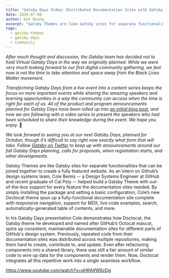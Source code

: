 ```yaml
---
title: "Gatsby Days Video: Distributed Documentation Sites with Gatsby Themes"
date: 2020-07-09
author: Kat Huang
excerpt: "Gatsby Themes are like Gatsby sites for separate functionalities that can be joined together to create a fully featured website. As an intern on GitHub’s design systems team, Cole Bemis helped build a Gatsby theme with out-of-the-box support for all the features that GitHub's documentation sites needed."
tags:
  - gatsby-themes
  - gatsby-days
  - community
---
```


_After much thought and discussion, the Gatsby team has decided not to hold Virtual Gatsby Days in the way we originally planned. While we were very much looking forward to our first digital community gathering, we feel now is not the time to take attention and space away from the Black Lives Matter movement._

_Transforming Gatsby Days from a live event into a content series keeps the focus on more important events while sharing the amazing speakers and learning opportunities in a way the community can access when the time is right for each of us. All of the product and program announcements planned for Gatsby Days have been rolled up into [an initial blog post](/blog/2020-06-23-Reconfiguring-Gatsby-Days/), and now we are following with a video series to present the speakers who had been scheduled to share their knowledge during the event. We hope you enjoy._ 💜

_We look forward to seeing you at our next Gatsby Days, planned for October, though it’s difficult to say right now exactly what form that will take. Follow [Gatsby on Twitter](https://twitter.com/gatsbyjs) to keep up with announcements around our fall Gatsby Days planning, calls for proposals, when registration starts, and other developments._

Gatsby Themes are like Gatsby sites for separate functionalities that can be joined together to create a fully featured website. As an intern on Github’s design systems team, Cole Bemis -- a Design Systems Engineer at GitHub and recent graduate of Cal Poly -- helped build a Gatsby Theme with out-of-the-box support for every feature the documentation sites needed. By simply installing the package and setting a basic configuration, Cole’s new Doctocat theme spun up a fully-functional documentation site complete with responsive navigation, support for MDX, live code examples, search, automatically-generated table of contents, and more.

In his Gatsby Days presentation Cole demonstrates how Doctocat, the Gatsby theme he developed and named after GitHub’s Octocat mascot, spins up consistent, maintainable documentation sites for different parts of GitHub's design system. Previously, repeated code from their documentation sites was distributed across multiple repositories, making them hard to create, contribute to, and update. Even after refactoring components into a shared library, there was still a fair amount of similar code to wire up data for the components and render them. Now, Doctocat integrates all this repetitive work into a single seamless workflow.

https://www.youtube.com/watch?v=gHRAjfW6zDg
